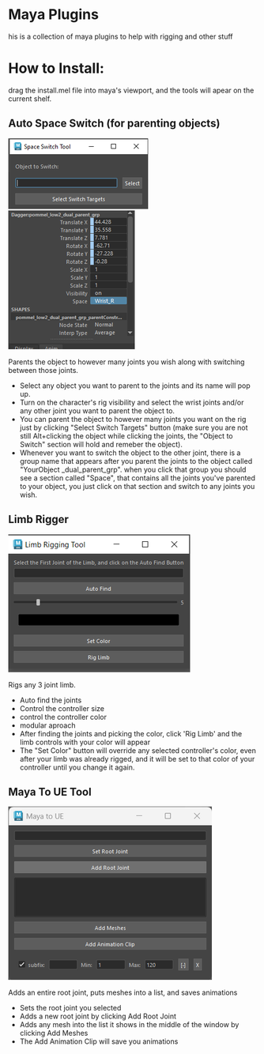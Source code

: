# Maya Plugins

his is a collection of maya plugins to help with rigging and other stuff

# How to Install:
drag the install.mel file into maya's viewport, and the tools will apear on the current shelf.

## Auto Space Switch (for parenting objects)

<img src="assets/autoSpaceSwitchTool.PNG">
<img src="assets/autoSpaceSwitchAssets.PNG">

Parents the object to however many joints you wish along with switching between those joints.

* Select any object you want to parent to the joints and its name will pop up.
* Turn on the character's rig visibility and select the wrist joints and/or any other joint you want to parent the object to.
* You can parent the object to however many joints you want on the rig just by clicking "Select Switch Targets" button (make sure you are not still Alt+clicking the object while clicking the joints, the "Object to Switch" section will hold and remeber the object).
* Whenever you want to switch the object to the other joint, there is a group name that appears after you parent the joints to the object called "YourObject _dual_parent_grp". when you click that group you should see a section called "Space", that contains all the joints you've parented to your object, you just click on that section and switch to any joints you wish.


## Limb Rigger

<img src="assets/limbRiggingToolCapture.PNG">

Rigs any 3 joint limb.

* Auto find the joints
* Control the controller size
* control the controller color
* modular aproach
* After finding the joints and picking the color, click 'Rig Limb' and the limb controls with your color will appear
* The "Set Color" button will override any selected controller's color, even after your limb was already rigged, and it will be set to that color of your controller until you change it again.

## Maya To UE Tool

<img src="assets/MayaToUeToolCapture.png">

Adds an entire root joint, puts meshes into a list, and saves animations   

* Sets the root joint you selected
* Adds a new root joint by clicking Add Root Joint
* Adds any mesh into the list it shows in the middle of the window by clicking Add Meshes
* The Add Animation Clip will save you animations
